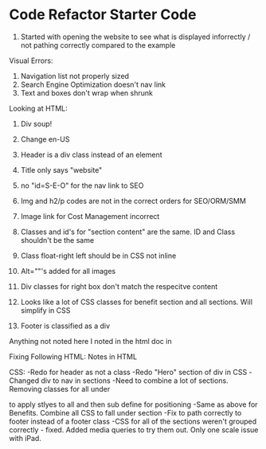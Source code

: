 # Code Refactor Starter Code
1) Started with opening the website to see what is displayed inforrectly / not pathing correctly compared to the example

Visual Errors:
1) Navigation list not properly sized
2) Search Engine Optimization doesn't nav link
3) Text and boxes don't wrap when shrunk

Looking at HTML:
1) Div soup!
2) Change en-US
3) Header is a div class instead of an element
4) Title only says "website"

5) no "id=S-E-O" for the nav link to SEO
6) Img and h2/p codes are not in the correct orders for SEO/ORM/SMM 
7) Image link for Cost Management incorrect
8) Classes and id's for "section content" are the same. ID and Class shouldn't be the same
9) Class float-right left should be in CSS not inline
10) Alt=""'s added for all images


10) Div classes for right box don't match the respecitve content
11) Looks like a lot of CSS classes for benefit section and all sections. Will simplify in CSS 

12) Footer is classified as a div

Anything not noted here I noted in the html doc in <!-- -->

Fixing Following HTML:
Notes in HTML

CSS:
-Redo for header as not a class
-Redo "Hero" section of div in CSS
-Changed div to nav in sections
-Need to combine a lot of sections. Removing classes for all under <section class="content"> to apply stlyes to all and then sub define for positioning
-Same as above for Benefits. Combine all CSS to fall under section
-Fix to path correctly to footer instead of a footer class
-CSS for all of the sections weren't grouped correctly - fixed.
Added media queries to try them out. Only one scale issue with iPad.